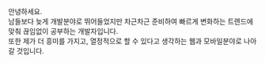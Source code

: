 안녕하세요. <br>
남들보다 늦게 개발분야로 뛰어들었지만 차근차근 준비하여 빠르게 변화하는 트렌드에 맞춰 끊임없이 공부하는 개발자입니다. <br>
또한 제가 더 흥미를 가지고, 열정적으로 할 수 있다고 생각하는 웹과 모바일분야로 나아갈 것입니다.  <br>
